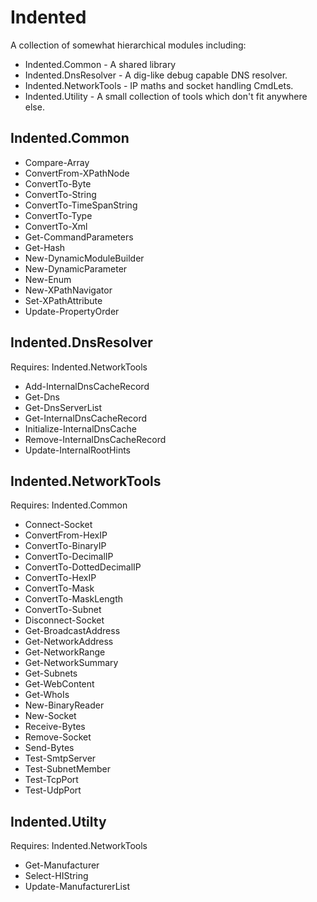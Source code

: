 # Indented

A collection of somewhat hierarchical modules including:

 * Indented.Common - A shared library
 * Indented.DnsResolver - A dig-like debug capable DNS resolver.
 * Indented.NetworkTools - IP maths and socket handling CmdLets.
 * Indented.Utility - A small collection of tools which don't fit anywhere else.

Indented.Common
---------------

 * Compare-Array
 * ConvertFrom-XPathNode
 * ConvertTo-Byte
 * ConvertTo-String
 * ConvertTo-TimeSpanString
 * ConvertTo-Type
 * ConvertTo-Xml
 * Get-CommandParameters
 * Get-Hash
 * New-DynamicModuleBuilder
 * New-DynamicParameter
 * New-Enum
 * New-XPathNavigator
 * Set-XPathAttribute
 * Update-PropertyOrder

Indented.DnsResolver
--------------------

Requires: Indented.NetworkTools

 * Add-InternalDnsCacheRecord
 * Get-Dns
 * Get-DnsServerList
 * Get-InternalDnsCacheRecord
 * Initialize-InternalDnsCache
 * Remove-InternalDnsCacheRecord
 * Update-InternalRootHints

Indented.NetworkTools
---------------------

Requires: Indented.Common

 * Connect-Socket
 * ConvertFrom-HexIP
 * ConvertTo-BinaryIP
 * ConvertTo-DecimalIP
 * ConvertTo-DottedDecimalIP
 * ConvertTo-HexIP
 * ConvertTo-Mask
 * ConvertTo-MaskLength
 * ConvertTo-Subnet
 * Disconnect-Socket
 * Get-BroadcastAddress
 * Get-NetworkAddress
 * Get-NetworkRange
 * Get-NetworkSummary
 * Get-Subnets
 * Get-WebContent
 * Get-WhoIs
 * New-BinaryReader
 * New-Socket
 * Receive-Bytes
 * Remove-Socket
 * Send-Bytes
 * Test-SmtpServer
 * Test-SubnetMember
 * Test-TcpPort
 * Test-UdpPort

Indented.Utilty
---------------

Requires: Indented.NetworkTools

 * Get-Manufacturer
 * Select-HIString
 * Update-ManufacturerList